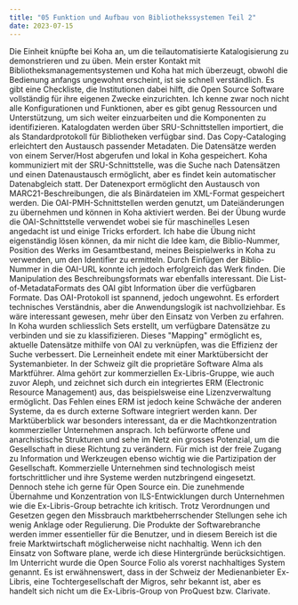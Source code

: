 ```yaml
---
title: "05 Funktion und Aufbau von Bibliothekssystemen Teil 2"
date: 2023-07-15
---
```

Die Einheit knüpfte bei Koha an, um die teilautomatisierte Katalogisierung zu demonstrieren und zu üben. Mein erster Kontakt mit Bibliotheksmanagementsystemen und Koha hat mich überzeugt, obwohl die Bedienung anfangs ungewohnt erscheint, ist sie schnell verständlich. Es gibt eine Checkliste, die Institutionen dabei hilft, die Open Source Software vollständig für ihre eigenen Zwecke einzurichten. Ich kenne zwar noch nicht alle Konfigurationen und Funktionen, aber es gibt genug Ressourcen und Unterstützung, um sich weiter einzuarbeiten und die Komponenten zu identifizieren.
Katalogdaten werden über SRU-Schnittstellen importiert, die als Standardprotokoll für Bibliotheken verfügbar sind. Das Copy-Cataloging erleichtert den Austausch passender Metadaten. Die Datensätze werden von einem Server/Host abgerufen und lokal in Koha gespeichert. Koha kommuniziert mit der SRU-Schnittstelle, was die Suche nach Datensätzen und einen Datenaustausch ermöglicht, aber es findet kein automatischer Datenabgleich statt. Der Datenexport ermöglicht den Austausch von MARC21-Beschreibungen, die als Binärdateien im XML-Format gespeichert werden.
Die OAI-PMH-Schnittstellen werden genutzt, um Dateiänderungen zu übernehmen und können in Koha aktiviert werden. Bei der Übung wurde die OAI-Schnittstelle verwendet wobei sie für maschinelles Lesen angedacht ist und einige Tricks erfordert. Ich habe die Übung nicht eigenständig lösen können, da mir nicht die Idee kam, die Biblio-Nummer, Position des Werks im Gesamtbestand, meines Beispielwerks in Koha zu verwenden, um den Identifier zu ermitteln. Durch Einfügen der Biblio-Nummer in die OAI-URL konnte ich jedoch erfolgreich das Werk finden. Die Manipulation des Beschreibungsformats war ebenfalls interessant. Die List-of-MetadataFormats des OAI gibt Information über die verfügbaren Formate. Das OAI-Protokoll ist spannend, jedoch ungewohnt. Es erfordert technisches Verständnis, aber die Anwendungslogik ist nachvollziehbar. Es wäre interessant gewesen, mehr über den Einsatz von Verben zu erfahren.
In Koha wurden schliesslich Sets erstellt, um verfügbare Datensätze zu verbinden und sie zu klassifizieren. Dieses "Mapping" ermöglicht es, aktuelle Datensätze mithilfe von OAI zu verknüpfen, was die Effizienz der Suche verbessert. Die Lerneinheit endete mit einer Marktübersicht der Systemanbieter. In der Schweiz gilt die proprietäre Software Alma als Marktführer. Alma gehört zur kommerziellen Ex-Libris-Gruppe, wie auch zuvor Aleph, und zeichnet sich durch ein integriertes ERM (Electronic Resource Management) aus, das beispielsweise eine Lizenzverwaltung ermöglicht. Das Fehlen eines ERM ist jedoch keine Schwäche der anderen Systeme, da es durch externe Software integriert werden kann.
Der Marktüberblick war besonders interessant, da er die Machtkonzentration kommerzieller Unternehmen ansprach. Ich befürworte offene und anarchistische Strukturen und sehe im Netz ein grosses Potenzial, um die Gesellschaft in diese Richtung zu verändern. Für mich ist der freie Zugang zu Information und Werkzeugen ebenso wichtig wie die Partizipation der Gesellschaft. Kommerzielle Unternehmen sind technologisch meist fortschrittlicher und ihre Systeme werden nutzbringend eingesetzt. Dennoch stehe ich gerne für Open Source ein. Die zunehmende Übernahme und Konzentration von ILS-Entwicklungen durch Unternehmen wie die Ex-Libris-Group betrachte ich kritisch. Trotz Verordnungen und Gesetzen gegen den Missbrauch marktbeherrschender Stellungen sehe ich wenig Anklage oder Regulierung. Die Produkte der Softwarebranche werden immer essentieller für die Benutzer, und in diesem Bereich ist die freie Marktwirtschaft möglicherweise nicht nachhaltig. Wenn ich den Einsatz von Software plane, werde ich diese Hintergründe berücksichtigen. Im Unterricht wurde die Open Source Folio als vorerst nachhaltiges System genannt. Es ist erwähnenswert, dass in der Schweiz der Medienanbieter Ex-Libris, eine Tochtergesellschaft der Migros, sehr bekannt ist, aber es handelt sich nicht um die Ex-Libris-Group von ProQuest bzw. Clarivate.
